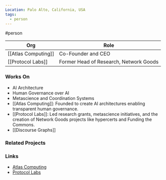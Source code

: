 ```yaml
---
Location: Palo Alto, California, USA
tags:
  - person
---
```

#person

| Org               | Role                         |
| ----------------- | ---------------------------- |
| [[Atlas Computing]]   | Co-Founder and CEO           |
| [[Protocol Labs]]     | Former Head of Research, Network Goods |

### Works On

- AI Architecture
- Human Governance over AI
- Metascience and Coordination Systems
- [[Atlas Computing]]: Founded to create AI architectures enabling transparent human governance.
- [[Protocol Labs]]: Led research grants, metascience initiatives, and the creation of Network Goods projects like hypercerts and Funding the Commons.
- [[Discourse Graphs]]

### Related Projects


### Links

- [Atlas Computing](https://www.atlascomputing.org)
- [Protocol Labs](https://protocol.ai)
